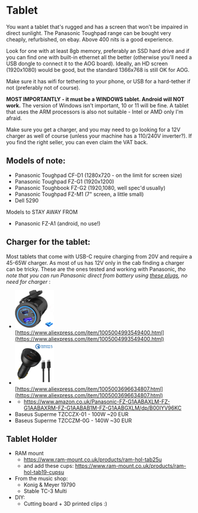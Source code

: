 # Tablet

You want a tablet that's rugged and has a screen that won't be impaired in direct sunlight. The Panasonic Toughpad range can be bought very cheaply, refurbished, on ebay. Above 400 nits is a good experience.

Look for one with at least 8gb memory, preferably an SSD hard drive and if you can find one with built-in ethernet all the better (otherwise you'll need a USB dongle to connect it to the AOG board). Ideally, an HD screen (1920x1080) would be good, but the standard 1366x768 is still OK for AOG.

Make sure it has wifi for tethering to your phone, or USB for a hard-tether if not (preferably not of course).

**MOST IMPORTANTLY - it must be a WINDOWS tablet. Android will NOT work.** The version of Windows isn't important, 10 or 11 will be fine. A tablet that uses the ARM processors is also not suitable - Intel or AMD only I'm afraid.

Make sure you get a charger, and you may need to go looking for a 12V charger as well of course (unless your machine has a 110/240V inverter?). If you find the right seller, you can even claim the VAT back.

## Models of note:

* Panasonic Toughpad CF-D1 (1280x720 - on the limit for screen size)
* Panasonic Toughpad FZ-G1 (1920x1200)
* Panasonic Toughbook FZ-G2 (1920,1080, well spec'd usually)
* Panasonic Toughpad FZ-M1 (7" screen, a little small)
* Dell 5290

Models to STAY AWAY FROM

* Panasonic FZ-A1 (android, no use!)

## Charger for the tablet:
Most tablets that come with USB-C require charging from 20V and require a 45-65W charger. As most of us has 12V only in the cab finding a charger can be tricky.
These are the ones tested and working with Panasonic, *tho note that you can run Panasonic direct from battery using [these plugs](https://cpc.farnell.com/pro-power/ppw00029/lead-dc-power-2-5mm-plug-to-plug/dp/PW03428), no need for charger* :
* ![image](img/usb-charger.png)
 [https://www.aliexpress.com/item/1005004993549400.html](https://www.aliexpress.com/item/1005004993549400.html) 
* ![image](img/12v-usb-charger.png)
 [https://www.aliexpress.com/item/1005003696634807.html](https://www.aliexpress.com/item/1005003696634807.html)
* * https://www.amazon.co.uk/Panasonic-FZ-G1AABAXLM-FZ-G1AABAXRM-FZ-G1AABAB1M-FZ-G1AABGXLM/dp/B00IYV96KC
* Baseus Superme TZCCZX-01 - 100W ~20 EUR
* Baseus Superme TZCCZM-0G - 140W ~30 EUR

## Tablet Holder
 * RAM mount
   * https://www.ram-mount.co.uk/products/ram-hol-tab25u
   * and add these cups: https://www.ram-mount.co.uk/products/ram-hol-tab19-cupsu
 * From the music shop:
   * Konig & Meyer 19790
   * Stable TC-3 Multi
 * DIY:
   * Cutting board + 3D printed clips :)